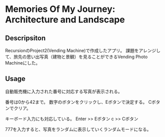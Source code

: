 # Memories Of My Journey: Architecture and Landscape

## Descripsiton
RecursionのProject2(Vending Machine)で作成したアプリ。
課題をアレンジして、旅先の思い出写真（建物と景観）を見ることができるVending Photo Machineにした。
## Usage
自動販売機に入力された番号に対応する写真が表示される。

番号は0から42まで。
数字のボタンをクリックし、Eボタンで決定する。
Cボタンでクリア。

キーボード入力にも対応している。
Enter >> Eボタン
c >> Cボタン

777を入力すると、写真をランダムに表示していくランダムモードになる。
